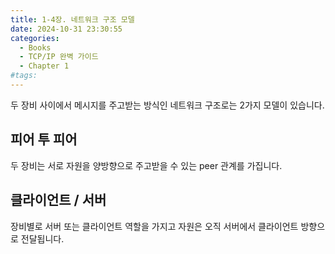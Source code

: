 ```yaml
---
title: 1-4장. 네트워크 구조 모델
date: 2024-10-31 23:30:55
categories:
  - Books
  - TCP/IP 완벽 가이드
  - Chapter 1
#tags:
---
```

두 장비 사이에서 메시지를 주고받는 방식인 네트워크 구조로는 2가지 모델이 있습니다.

## 피어 투 피어

두 장비는 서로 자원을 양방향으로 주고받을 수 있는 peer 관계를 가집니다.

## 클라이언트 / 서버

장비별로 서버 또는 클라이언트 역할을 가지고 자원은 오직 서버에서 클라이언트 방향으로 전달됩니다.
